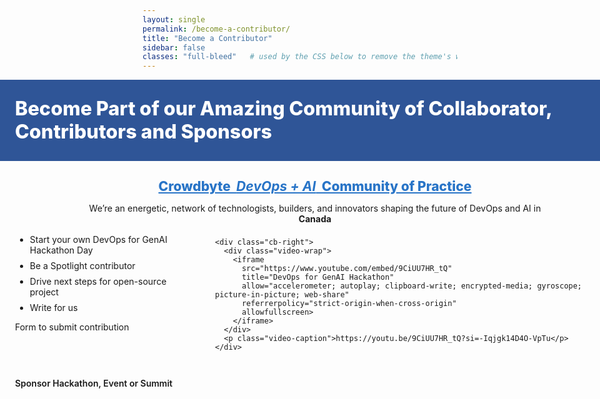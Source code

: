 ```yaml
---
layout: single
permalink: /become-a-contributor/
title: "Become a Contributor"
sidebar: false
classes: "full-bleed"   # used by the CSS below to remove the theme's width limits
---
```


<style>
/* ===== Remove theme width limits & gutters for THIS PAGE only ===== */
.page.full-bleed .page__inner-wrap,
.page.full-bleed .page__content {
  max-width: none !important;
  padding-left: 0 !important;
  padding-right: 0 !important;
}

/* Full-bleed helper that truly spans the viewport width */
.full-bleed-row {
  width: 100vw;
  margin-left: calc(50% - 50vw);
  margin-right: calc(50% - 50vw);
}

/* Hero band */
.cb-hero {
  background:#2f5597;
  color:#fff;
  padding: 28px 24px;
}
.cb-hero h1 {
  margin:0;
  font-weight: 800;
  font-size: clamp(22px, 3.2vw, 34px);
  line-height: 1.2;
}

/* Main content row (also full-bleed) */
.cb-wrap {
  padding: 20px 24px;
}

/* Section heading + intro */
.cb-title { 
  text-align:center; 
  font-weight:800; 
  margin: 8px 0 14px; 
  font-size: clamp(18px, 2.2vw, 24px); 
}
.cb-title .hl { color:#2874c7; text-decoration: underline; }
.cb-intro { text-align:center; margin-bottom: 8px; }

/* Two-column layout that can breathe across the full width */
.cb-grid {
  display:grid;
  grid-template-columns: minmax(280px, 1fr) minmax(360px, 640px);
  gap: 28px;
  align-items:start;
  max-width: 1600px;          /* keep lines readable on ultra-wide screens */
  margin: 0 auto;             /* centered inside the full-bleed row */
}
@media (max-width: 880px){ .cb-grid { grid-template-columns: 1fr; } }

.cb-list { margin-top: 8px; }
.cb-list li { margin: 8px 0; }

/* Video */
.video-wrap { position: relative; width: 100%; aspect-ratio: 16 / 9; }
.video-wrap iframe{ position:absolute; inset:0; width:100%; height:100%; border:0; }
.video-caption{ font-size: 12px; color:#444; margin-top:8px; text-align:left; }

/* Footer line */
.cb-footer { margin: 28px auto 8px; font-weight:600; max-width:1600px; }
  
/* Hide Previous/Next pager buttons on this page */
.page.full-bleed .pagination,
.page.full-bleed .pagination--pager,
.page.full-bleed .page__footer .pagination { display:none !important; }
</style>

<!-- HERO (full width) -->
<div class="full-bleed-row cb-hero">
  <h1>Become Part of our Amazing Community of Collaborator, Contributors and Sponsors</h1>
</div>

<!-- MAIN (full width) -->
<div class="full-bleed-row cb-wrap">
  <h2 class="cb-title">
    <span class="hl">Crowdbyte&nbsp;&nbsp;<em><strong>DevOps + AI</strong></em>&nbsp;&nbsp;Community of Practice</span>
  </h2>

  <p class="cb-intro">
    We’re an energetic, network of technologists, builders, and innovators shaping the future of DevOps and AI in<br><strong>Canada</strong>
  </p>

  <div class="cb-grid">
    <div class="cb-left">
      <ul class="cb-list">
        <li>Start your own DevOps for GenAI Hackathon Day</li>
        <li>Be a Spotlight contributor</li>
        <li>Drive next steps for open-source project</li>
        <li>Write for us</li>
      </ul>
      <p>Form to submit contribution</p>
    </div>

    <div class="cb-right">
      <div class="video-wrap">
        <iframe
          src="https://www.youtube.com/embed/9CiUU7HR_tQ"
          title="DevOps for GenAI Hackathon"
          allow="accelerometer; autoplay; clipboard-write; encrypted-media; gyroscope; picture-in-picture; web-share"
          referrerpolicy="strict-origin-when-cross-origin"
          allowfullscreen>
        </iframe>
      </div>
      <p class="video-caption">https://youtu.be/9CiUU7HR_tQ?si=-Iqjgk14D4O-VpTu</p>
    </div>
  </div>

  <p class="cb-footer">Sponsor Hackathon, Event or Summit</p>
</div>
